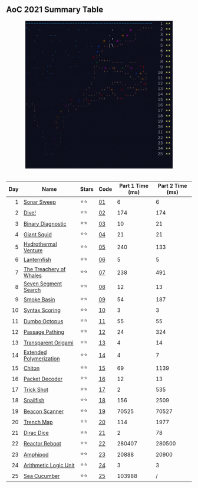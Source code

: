 ## AoC 2021 Summary Table

<div align="center">

<kbd>
    <img src="docs/AoC2021.gif" alt="AoC2021" width="400" height="400" />
</kbd>

<br>
<br>

| Day | Name | Stars | Code | Part 1 Time (ms) | Part 2 Time (ms) |
|-:|-|-|-|-|-|
| 1 | [Sonar Sweep](https://adventofcode.com/2021/day/1) | ⭐⭐ | [01](Solutions.ipynb) | 6 | 6 |
| 2 | [Dive!](https://adventofcode.com/2021/day/2) | ⭐⭐ | [02](Solutions.ipynb) | 174 | 174 |
| 3 | [Binary Diagnostic](https://adventofcode.com/2021/day/3) | ⭐⭐ | [03](Solutions.ipynb) | 10 | 21 |
| 4 | [Giant Squid](https://adventofcode.com/2021/day/4) | ⭐⭐ | [04](Solutions.ipynb) | 21 | 21 |
| 5 | [Hydrothermal Venture](https://adventofcode.com/2021/day/5) | ⭐⭐ | [05](Solutions.ipynb) | 240 | 133 |
| 6 | [Lanternfish](https://adventofcode.com/2021/day/6) | ⭐⭐ | [06](Solutions.ipynb) | 5 | 5 |
| 7 | [The Treachery of Whales](https://adventofcode.com/2021/day/7) | ⭐⭐ | [07](Solutions.ipynb) | 238 | 491 |
| 8 | [Seven Segment Search](https://adventofcode.com/2021/day/8) | ⭐⭐ | [08](Solutions.ipynb) | 12 | 13 |
| 9 | [Smoke Basin](https://adventofcode.com/2021/day/9) | ⭐⭐ | [09](Solutions.ipynb) | 54 | 187 |
| 10 | [Syntax Scoring](https://adventofcode.com/2021/day/10) | ⭐⭐ | [10](Solutions.ipynb) | 3 | 3 |
| 11 | [Dumbo Octopus](https://adventofcode.com/2021/day/11) | ⭐⭐ | [11](Solutions.ipynb) | 55 | 55 |
| 12 | [Passage Pathing](https://adventofcode.com/2021/day/12) | ⭐⭐ | [12](Solutions.ipynb) | 24 | 324 |
| 13 | [Transparent Origami](https://adventofcode.com/2021/day/13) | ⭐⭐ | [13](Solutions.ipynb) | 4 | 14 |
| 14 | [Extended Polymerization](https://adventofcode.com/2021/day/14) | ⭐⭐ | [14](Solutions.ipynb) | 4 | 7 |
| 15 | [Chiton](https://adventofcode.com/2021/day/15) | ⭐⭐ | [15](Solutions.ipynb) | 69 | 1139 |
| 16 | [Packet Decoder](https://adventofcode.com/2021/day/16) | ⭐⭐ | [16](Solutions.ipynb) | 12 | 13 |
| 17 | [Trick Shot](https://adventofcode.com/2021/day/17) | ⭐⭐ | [17](Solutions.ipynb) | 2 | 535 |
| 18 | [Snailfish](https://adventofcode.com/2021/day/18) | ⭐⭐ | [18](Solutions.ipynb) | 156 | 2509 |
| 19 | [Beacon Scanner](https://adventofcode.com/2021/day/19) | ⭐⭐ | [19](Solutions.ipynb) | 70525 | 70527 |
| 20 | [Trench Map](https://adventofcode.com/2021/day/20) | ⭐⭐ | [20](Solutions.ipynb) | 114 | 1977 |
| 21 | [Dirac Dice](https://adventofcode.com/2021/day/21) | ⭐⭐ | [21](Solutions.ipynb) | 2 | 78 |
| 22 | [Reactor Reboot](https://adventofcode.com/2021/day/22) | ⭐⭐ | [22](Solutions.ipynb) | 280407 | 280500 |
| 23 | [Amphipod](https://adventofcode.com/2021/day/23) | ⭐⭐ | [23](Solutions.ipynb) | 20888 | 20900 |
| 24 | [Arithmetic Logic Unit](https://adventofcode.com/2021/day/24) | ⭐⭐ | [24](Solutions.ipynb) | 3 | 3 |
| 25 | [Sea Cucumber](https://adventofcode.com/2021/day/25) | ⭐⭐ | [25](Solutions.ipynb) | 103988 | / |

</div>
